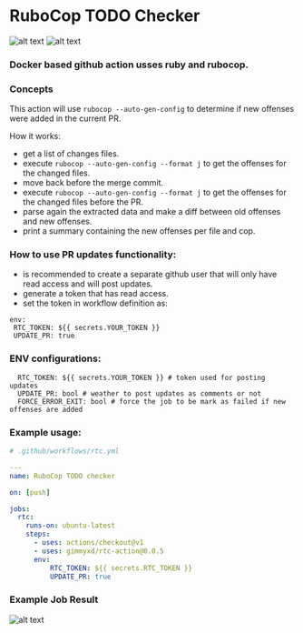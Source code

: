 # RuboCop TODO Checker

![alt text](https://img.shields.io/badge/RUBY-~>2.3-red)
![alt text](https://img.shields.io/badge/VERSION-0.1.1-brightgreen)

### Docker based github action usses ruby and rubocop.

### Concepts
This action will use `rubocop --auto-gen-config` to determine if new offenses were added in the current PR.

How it works:
 - get a list of changes files.
 - execute `rubocop --auto-gen-config --format j` to get the offenses for the changed files.
 - move back before the merge commit.
 - execute `rubocop --auto-gen-config --format j` to get the offenses for the changed files before the PR.
 - parse again the extracted data and make a  diff between old offenses and new offenses.
 - print a summary containing the new offenses per file and cop.

### How to use PR updates functionality:
 - is recommended to create a separate github user that will only have read access and will post updates.
 - generate a token that has read access.
 - set the token in workflow definition as:

 ```
 env:
  RTC_TOKEN: ${{ secrets.YOUR_TOKEN }}
  UPDATE_PR: true
 ```

### ENV configurations:
```
  RTC_TOKEN: ${{ secrets.YOUR_TOKEN }} # token used for posting updates
  UPDATE_PR: bool # weather to post updates as comments or not
  FORCE_ERROR_EXIT: bool # force the job to be mark as failed if new offenses are added
```

### Example usage:
```yaml
# .github/workflows/rtc.yml

---
name: RuboCop TODO checker

on: [push]

jobs:
  rtc:
    runs-on: ubuntu-latest
    steps:
      - uses: actions/checkout@v1
      - uses: gimmyxd/rtc-action@0.0.5
      env:
          RTC_TOKEN: ${{ secrets.RTC_TOKEN }}
          UPDATE_PR: true
```

### Example Job Result
![alt text](https://i.postimg.cc/Vk3f0BNH/Screenshot-2020-02-28-at-00-51-56.png)
